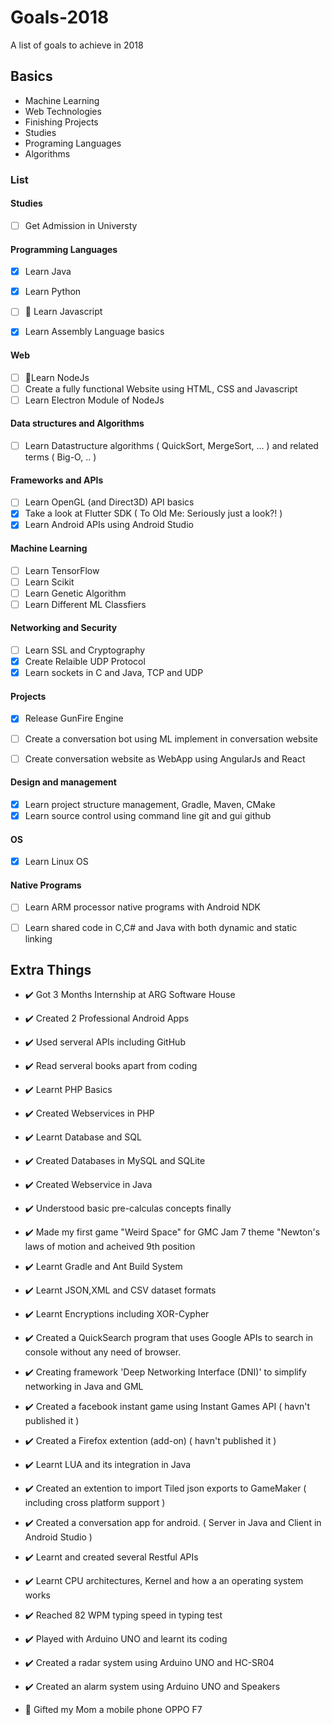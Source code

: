 # Goals-2018
A list of goals to achieve in 2018

## Basics
* Machine Learning
* Web Technologies
* Finishing Projects
* Studies
* Programing Languages
* Algorithms

### List

#### Studies
- [ ] Get Admission in Universty

#### Programming Languages
- [X] Learn Java
- [X] Learn Python
- [ ] :pushpin: Learn Javascript
- [X] Learn Assembly Language basics


#### Web
- [ ] :pushpin:Learn NodeJs
- [ ] Create a fully functional Website using HTML, CSS and Javascript
- [ ] Learn Electron Module of NodeJs

#### Data structures and Algorithms
- [ ] Learn Datastructure algorithms ( QuickSort, MergeSort, ... ) and related terms ( Big-O, .. )

#### Frameworks and APIs
- [ ] Learn OpenGL (and Direct3D) API basics
- [X] Take a look at Flutter SDK ( To Old Me: Seriously just a look?! )
- [X] Learn Android APIs using Android Studio

#### Machine Learning
- [ ] Learn TensorFlow
- [ ] Learn Scikit
- [ ] Learn Genetic Algorithm
- [ ] Learn Different ML Classfiers

#### Networking and Security
- [ ] Learn SSL and Cryptography
- [X] Create Relaible UDP Protocol
- [X] Learn sockets in C and Java, TCP and UDP

#### Projects
- [X] Release GunFire Engine
- [ ] Create a conversation bot using ML implement in conversation website
- [ ] Create conversation website as WebApp using AngularJs and React


#### Design and management
- [X] Learn project structure management, Gradle, Maven, CMake
- [X] Learn source control using command line git and gui github

#### OS
- [X] Learn Linux OS

#### Native Programs
- [ ] Learn ARM processor native programs with Android NDK
- [ ] Learn shared code in C,C# and Java with both dynamic and static linking


## Extra Things
- :heavy_check_mark: Got 3 Months Internship at ARG Software House
- :heavy_check_mark: Created 2 Professional Android Apps
- :heavy_check_mark: Used serveral APIs including GitHub
- :heavy_check_mark: Read serveral books apart from coding
- :heavy_check_mark: Learnt PHP Basics
- :heavy_check_mark: Created Webservices in PHP
- :heavy_check_mark: Learnt Database and SQL
- :heavy_check_mark: Created Databases in MySQL and SQLite
- :heavy_check_mark: Created Webservice in Java
- :heavy_check_mark: Understood basic pre-calculas concepts finally
- :heavy_check_mark: Made my first game "Weird Space" for GMC Jam 7 theme "Newton's laws of motion and acheived 9th position
- :heavy_check_mark: Learnt Gradle and Ant Build System
- :heavy_check_mark: Learnt JSON,XML and CSV dataset formats
- :heavy_check_mark: Learnt Encryptions including XOR-Cypher
- :heavy_check_mark: Created a QuickSearch program that uses Google APIs to search in console without any need of browser.
- :heavy_check_mark: Creating framework 'Deep Networking Interface (DNI)' to simplify networking in Java and GML
- :heavy_check_mark: Created a facebook instant game using Instant Games API ( havn't published it )
- :heavy_check_mark: Created a Firefox extention (add-on) ( havn't published it )
- :heavy_check_mark: Learnt LUA and its integration in Java
- :heavy_check_mark: Created an extention to import Tiled json exports to GameMaker ( including cross platform support )
- :heavy_check_mark: Created a conversation app for android. ( Server in Java and Client in Android Studio )
- :heavy_check_mark: Learnt and created several Restful APIs
- :heavy_check_mark: Learnt CPU architectures, Kernel and how a an operating system works
- :heavy_check_mark: Reached 82 WPM typing speed in typing test

- :heavy_check_mark: Played with Arduino UNO and learnt its coding
- :heavy_check_mark: Created a radar system using Arduino UNO and HC-SR04
- :heavy_check_mark: Created an alarm system using Arduino UNO and Speakers

-  :gift_heart:  Gifted my Mom a mobile phone OPPO F7
